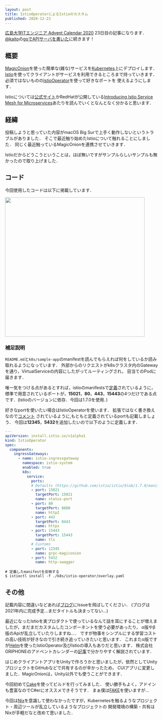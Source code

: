 ```yaml
---
layout: post
title: IstioOperatorによるIstioのカスタム
published: 2020-12-23
---
```


[広島大学ITエンジニア Advent Calendar 2020](https://adventar.org/calendars/5209) 23日目の記事になります．
[@kaito](https://twitter.com/kaito_tateyama)の[goでAPIサーバを書いた](https://www.blog.uta8a.net/posts/2020-12-20-gowiki/)に続きます！

<!--more-->

## 概要

[MagicOnion](https://github.com/Cysharp/MagicOnion)を使った簡単な(雑な)サービスを[Kubernetes](https://kubernetes.io/)上にデプロイします．
[Istio](https://github.com/istio/istio)を使ってクライアントがサービスを利用できるところまで持っていきます．
必須ではないものの[IstioOperator](https://istio.io/latest/docs/reference/config/istio.operator.v1alpha1)を使って好きなポートを
使えるようにします．

Istioについては[公式サイト](https://istio.io/)かRedHatが公開している[Introducing Istio Service Mesh for Microservices](https://developers.redhat.com/books/introducing-istio-service-mesh-microservices/old)あたりを読んでいくとなんとなく分かると思います．

## 経緯

投稿しようと思っていた内容がmacOS Big Surで上手く動作しないというトラブルがありました．
そこで最近触り始めたIstioについて触れることにしました．
同じく最近触っているMagicOnionを連携させていきます．

Istioだからどうこうということは，ほぼ無いですがサンプルらしいサンプルも無かったので取り上げました．

## コード

今回使用したコードは以下に掲載しています．

<a href="https://github.com/ttak0422/IstioMagicOnionSample">
<img src="https://github-link-card.s3.ap-northeast-1.amazonaws.com/ttak0422/IstioMagicOnionSample.png" width="460px">
</a>

### 補足説明

`README.md`と`k8s/sample-app`のmanifestを読んでもらえれば何をしているか読み取れるようになっています．
外部からのリクエストがk8sクラスタ内のGatewayを通り，VirtualServiceの内容にしたがってルーティングされ，
目当てのPodに届きます．

唯一気をつける点があるとすれば，istioのmanifestsで[定義](https://github.com/istio/istio/blob/1.7.0/manifests/charts/gateways/istio-ingress/values.yaml#L10-L27)されているように，標準で用意されているポートが，**15021**，**80**，**443**，**15443**の4つだけである点です．(Istioのバージョンに依存．今回は1.7.0を使用．)

好きなportを使いたい場合はIstioOperatorを使います．
拡張ではなく書き換えなので[コメント](https://github.com/istio/istio/blob/1.7.0/manifests/charts/gateways/istio-ingress/values.yaml#L11)
されているように,もともと定義されているportも記載しましょう．
今回は**12345**，**5432**を追加したいので以下のように定義します．

```yaml
---
apiVersion: install.istio.io/v1alpha1
kind: IstioOperator
spec:
  components:
    ingressGateways:
      - name: istio-ingressgateway
        namespace: istio-system
        enabled: true
        k8s:
          service:
            ports:
            # Defaults (https://github.com/istio/istio/blob/1.7.0/manifests/charts/gateways/istio-ingress/values.yaml)
            - port: 15021
              targetPort: 15021
              name: status-port
            - port: 80
              targetPort: 8080
              name: http2
            - port: 443
              targetPort: 8443
              name: https
            - port: 15443
              targetPort: 15443
              name: tls
            # Customs
            - port: 12345
              name: grpc-magiconion
            - port: 5432
              name: http-swagger
```

```
# 定義したmanifestを反映する
$ istioctl install -f ./k8s/istio-operator/overlay.yaml
```


## その他

記載内容に間違いなどあれば[ブログ](https://github.com/ttak0422/blog)にIssueを飛ばしてください．
(ブログは2021年内に完成予定...まだタイトルも決まってない...)

最近になったIstioを実プロダクトで使っているなんて話を耳にすることが増えましたが，まだまだカスタムしたコンポーネントを使う必要があったり，
α版やβ版のApiが乱立していたりしますね...．
ですが物事をシンプルにする学習コストの高い技術が好きなので引き続き追っていきたいと思います．
これまたα版ですが[Helm](https://helm.sh/ja/)を使ったIstioOperator及びIstioの導入もありだと思います．
株式会社GRIPHONEのアドベントカレンダーの[記事](https://tech.griphone.co.jp/2020/12/12/istio-operator-101/)で分かりやすく解説されています．

はじめクライアントアプリをUnityで作ろうかと思いましたが，依然としてUnityプロジェクトをGitHubなどで共有するのが辛かったため，
CUIアプリに変更しました．MagicOnionは，Unity以外でも使うことができます．

今回初めて[Cake](https://cakebuild.net/)を使ってビルドを行ってみました．
使い勝手もよく，アドインも豊富なのでC#erにオススメできそうです．
まぁ僕は[FAKE](https://fake.build/)を使いますが...

今回は[Nix](https://nixos.org/)を意識して使わなかったですが，Kubernetesを触るようなプロジェクト・周辺ツールが乱立しているようなプロジェクトの
開発環境の構築・共有はNixが手軽だなと改めて思いました．